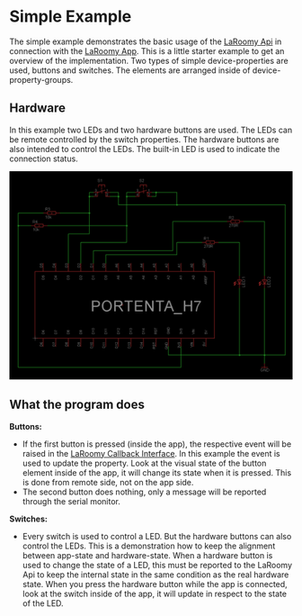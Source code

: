 # Simple Example

The simple example demonstrates the basic usage of the [LaRoomy Api](https://api.laroomy.com/) in connection with the [LaRoomy App](https://laroomy.com/).
This is a little starter example to get an overview of the implementation. Two types of simple device-properties are used, buttons and switches. The elements are arranged inside of device-property-groups.

## Hardware

In this example two LEDs and two hardware buttons are used. The LEDs can be remote controlled by the switch properties. The hardware buttons are also intended to control the LEDs. The built-in LED is used to indicate the connection status.


![test circuit](portenta_h7_general_schematic.png)

## What the program does

**Buttons:**
- If the first button is pressed (inside the app), the respective event will be raised in the [LaRoomy Callback Interface](https://api.laroomy.com/p/laroomy-app-callback.html). In this example the event is used to update the property. Look at the visual state of the button element inside of the app, it will change its state when it is pressed. This is done from remote side, not on the app side.
- The second button does nothing, only a message will be reported through the serial monitor.

**Switches:**
- Every switch is used to control a LED. But the hardware buttons can also control the LEDs. This is a demonstration how to keep the alignment between app-state and hardware-state. When a hardware button is used to change the state of a LED, this must be reported to the LaRoomy Api to keep the internal state in the same condition as the real hardware state. When you press the hardware button while the app is connected, look at the switch inside of the app, it will update in respect to the state of the LED.
